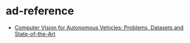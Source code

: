 # ad-reference
<ul>
  <li><a href="http://www.cvlibs.net/projects/autonomous_vision_survey/">Computer Vision for Autonomous Vehicles: Problems, Datasets and State-of-the-Art</a>
</ul>
  
